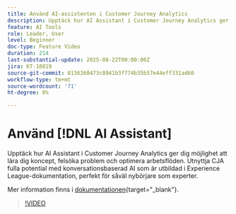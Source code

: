 ```yaml
---
title: Använd AI-assistenten i Customer Journey Analytics
description: Upptäck hur AI Assistant i Customer Journey Analytics ger dig möjlighet att lära dig koncept, felsöka problem och optimera arbetsflöden.
feature: AI Tools
role: Leader, User
level: Beginner
doc-type: Feature Video
duration: 214
last-substantial-update: 2025-08-22T00:00:00Z
jira: KT-18819
source-git-commit: 0136260473c8941b3f774b35b57e44eff331ad60
workflow-type: tm+mt
source-wordcount: '71'
ht-degree: 0%

---
```


# Använd [!DNL AI Assistant]

Upptäck hur AI Assistant i Customer Journey Analytics ger dig möjlighet att lära dig koncept, felsöka problem och optimera arbetsflöden. Utnyttja CJA fulla potential med konversationsbaserad AI som är utbildad i Experience League-dokumentation, perfekt för såväl nybörjare som experter.

Mer information finns i [dokumentationen](https://experienceleague.adobe.com/sv/docs/analytics-platform/using/cja-overview/cja-b2c-overview/ai-assistant){target="_blank"}.

>[!VIDEO](https://video.tv.adobe.com/v/3471148/?learn=on&captions=swe)
